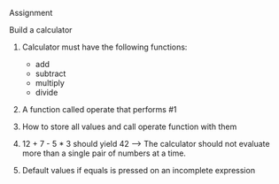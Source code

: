 Assignment

Build a calculator

1. Calculator must have the following functions:
    - add
    - subtract
    - multiply
    - divide

2. A function called operate that performs #1

3. How to store all values and call operate function with them

4. 12 + 7 - 5 * 3 should yield 42 --> The calculator should not evaluate more than a single pair of numbers at a time. 

5. Default values if equals is pressed on an incomplete expression

